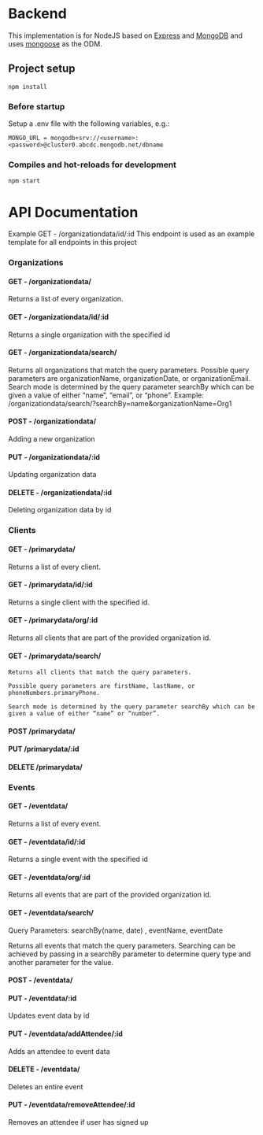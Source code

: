 # Backend

This implementation is for NodeJS based on [Express](https://expressjs.com/) and [MongoDB](https://www.mongodb.com/) and uses [mongoose](https://mongoosejs.com/) as the ODM.

## Project setup
```
npm install
```

### Before startup 
Setup a .env file with the following variables, e.g.:

```
MONGO_URL = mongodb+srv://<username>:<password>@cluster0.abcdc.mongodb.net/dbname
```

### Compiles and hot-reloads for development
```
npm start
```



# API Documentation
Example
GET - /organizationdata/id/:id
This endpoint is used as an example template for all endpoints in this project

### Organizations
#### GET - /organizationdata/
Returns a list of every organization.

#### GET - /organizationdata/id/:id
Returns a single organization with the specified id

#### GET - /organizationdata/search/
Returns all organizations that match the query parameters. Possible query parameters are organizationName, organizationDate, or organizationEmail. Search mode is determined by the query parameter searchBy which can be given a value of either “name”, “email”, or “phone”.
Example: /organizationdata/search/?searchBy=name&organizationName=Org1

#### POST - /organizationdata/
Adding a new organization 


#### PUT - /organizationdata/:id
Updating organization data

#### DELETE - /organizationdata/:id
Deleting organization data by id


### Clients
#### GET - /primarydata/
Returns a list of every client.
#### GET - /primarydata/id/:id
Returns a single client with the specified id.
#### GET - /primarydata/org/:id
Returns all clients that are part of the provided organization id.
#### GET - /primarydata/search/
	Returns all clients that match the query parameters. 
	
	Possible query parameters are firstName, lastName, or phoneNumbers.primaryPhone. 
	
	Search mode is determined by the query parameter searchBy which can be given a value of either “name” or “number”.

#### POST /primarydata/

#### PUT /primarydata/:id
#### DELETE /primarydata/



### Events
#### GET - /eventdata/
Returns a list of every event.
#### GET - /eventdata/id/:id
Returns a single event with the specified id
#### GET - /eventdata/org/:id
Returns all events that are part of the provided organization id.


#### GET - /eventdata/search/
Query Parameters: searchBy(name, date) , eventName, eventDate


Returns all events that match the query parameters. Searching can be achieved by passing in a searchBy parameter to determine query type and another parameter for the value. 

#### POST - /eventdata/

#### PUT - /eventdata/:id
Updates event data by id
#### PUT - /eventdata/addAttendee/:id
Adds an attendee to event data
#### DELETE - /eventdata/
Deletes an entire event
#### PUT - /eventdata/removeAttendee/:id
Removes an attendee if user has signed up
